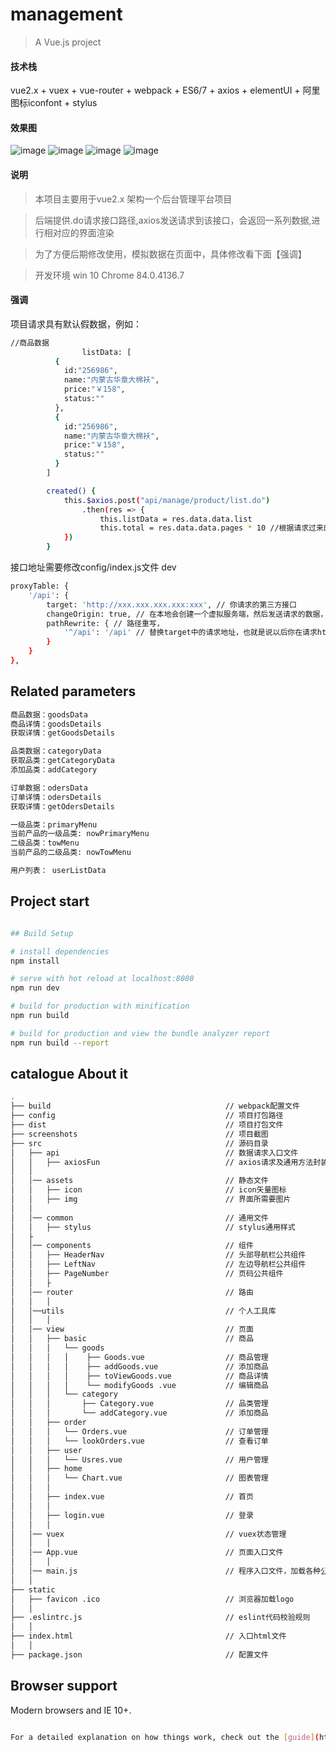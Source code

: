 # management

> A Vue.js project

#### 技术栈

vue2.x + vuex + vue-router + webpack + ES6/7 + axios + elementUI + 阿里图标iconfont + stylus

#### 效果图

![image](https://github.com/ly97721/vue-element-admin/commit/1056cf02c567a4bcf75cc9611f84a9e3f72d6db3#diff-6922acdc43ac361adce95caa0440ed2f)
![image](图片的网络地址)
![image](图片的网络地址)
![image](图片的网络地址)

#### 说明

>  本项目主要用于vue2.x 架构一个后台管理平台项目

>  后端提供.do请求接口路径,axios发送请求到该接口，会返回一系列数据,进行相对应的界面渲染

>  为了方便后期修改使用，模拟数据在页面中，具体修改看下面【强调】

>  开发环境 win 10  Chrome 84.0.4136.7

#### 强调

项目请求具有默认假数据，例如：
``` bash
//商品数据
				listData: [
          {
            id:"256986",
            name:"内蒙古华章大棉袄",
            price:"￥158",
            status:""
          },
          {
            id:"256986",
            name:"内蒙古华章大棉袄",
            price:"￥158",
            status:""
          }
        ]

        created() {
        	this.$axios.post("api/manage/product/list.do")
        		.then(res => {
        			this.listData = res.data.data.list
        			this.total = res.data.data.pages * 10 //根据请求过来的数据改变页码数
        	})
        }
```
接口地址需要修改config/index.js文件 dev
``` bash
proxyTable: {
    '/api': {
        target: 'http://xxx.xxx.xxx.xxx:xxx', // 你请求的第三方接口
        changeOrigin: true, // 在本地会创建一个虚拟服务端，然后发送请求的数据，并同时接收请求的数据，这样服务端和服务端进行数据的交互就不会有跨域问题
        pathRewrite: { // 路径重写，
            '^/api': '/api' // 替换target中的请求地址，也就是说以后你在请求http://api.jisuapi.com/XXXXX这个地址的时候直接写成/api即可。
        }
    }
},

```

## Related parameters

``` bash
商品数据：goodsData 
商品详情：goodsDetails 
获取详情：getGoodsDetails 

品类数据：categoryData 
获取品类：getCategoryData 
添加品类：addCategory

订单数据：odersData
订单详情：odersDetails
获取详情：getOdersDetails

一级品类：primaryMenu 
当前产品的一级品类: nowPrimaryMenu 
二级品类：towMenu 
当前产品的二级品类: nowTowMenu 

用户列表： userListData

```

## Project start

``` bash

## Build Setup

# install dependencies
npm install

# serve with hot reload at localhost:8080
npm run dev

# build for production with minification
npm run build

# build for production and view the bundle analyzer report
npm run build --report


```
## catalogue About it

``` bash
.
├── build                                       // webpack配置文件
├── config                                      // 项目打包路径
├── dist                                        // 项目打包文件
├── screenshots                                 // 项目截图
├── src                                         // 源码目录
│   ├── api                                     // 数据请求入口文件
│   │   ├── axiosFun                            // axios请求及通用方法封装
│   │
│   │── assets                                  // 静态文件
│   │   ├── icon                                // icon矢量图标
│   │   ├── img                                 // 界面所需要图片
│   │
│   │── common                                  // 通用文件
│   │   ├── stylus                              // stylus通用样式
│   ├
│   │── components                              // 组件
│   │   ├── HeaderNav                           // 头部导航栏公共组件
│   │   ├── LeftNav                             // 左边导航栏公共组件
│   │   ├── PageNumber                          // 页码公共组件
│   │   ├
│   │── router                                  // 路由
│   │   │
│   │──utils                                    // 个人工具库
│   │   │
│   │── view                                    // 页面
│   │   ├── basic                               // 商品
│   │   │   └── goods
│   │   │   │    ├── Goods.vue                  // 商品管理
│   │   │   │    ├── addGoods.vue               // 添加商品
│   │   │   │    ├── toViewGoods.vue            // 商品详情
│   │   │   │    └── modifyGoods .vue           // 编辑商品
│   │   │   └── category
│   │   │       ├── Category.vue                // 品类管理
│   │   │       └── addCategory.vue             // 添加商品
│   │   ├── order
│   │   │   └── Orders.vue                      // 订单管理
│   │   │   └── lookOrders.vue                  // 查看订单
│   │   ├── user
│   │   │   └── Usres.vue                       // 用户管理
│   │   ├── home
│   │   │   └── Chart.vue                       // 图表管理
│   │   │
│   │   ├── index.vue                           // 首页
│   │   │
│   │   ├── login.vue                           // 登录
│   │   │
│   │── vuex                                    // vuex状态管理
│   │   │
│   │── App.vue                                 // 页面入口文件
│   │   │
│   │── main.js                                 // 程序入口文件，加载各种公共组件
│   │
├── static
│   ├── favicon .ico                            // 浏览器加载logo
│   │
├── .eslintrc.js                                // eslint代码校验规则
│   │
├── index.html                                  // 入口html文件
│   │
├── package.json                                // 配置文件


```
## Browser support

Modern browsers and IE 10+.

``` bash

For a detailed explanation on how things work, check out the [guide](http://vuejs-templates.github.io/webpack/) and [docs for vue-loader](http://vuejs.github.io/vue-loader).
